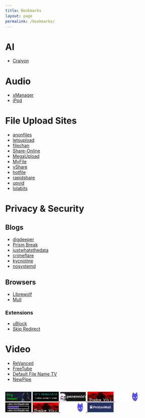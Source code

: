 ```yaml
---
title: Bookmarks
layout: page
permalink: /bookmarks/
---
```

# AI
-  [Craiyon](https://www.craiyon.com/)

#  Audio
- [xManager](https://github.com/xManager-v2/xManager-Spotify)
- [iPod](https://tannerv.com/ipod/)

# File Upload Sites
- [anonfiles](https://anonfiles.com/)
- [letsupload](https://letsupload.cc/)
- [filechan](https://filechan.org/)
- [Share-Online](https://share-online.is/)
- [MegaUpload](https://megaupload.nz/)
- [MyFile](https://myfile.is/)
- [vShare](https://vshare.is/)
- [hotfile](https://hotfile.io/)
- [rapidshare](https://rapidshare.nu/)
-  [upvid](https://upvid.cc/)
- [lolabits](https://lolabits.se)

# Privacy & Security
## Blogs
- [digdeeper](https://digdeeper.club/)
- [Prism Break](https://prism-break.org/)
- [justwhatsthedata](https://justwhatsthedata.github.io/)
- [crimeflare](http://crimeflare.eu.org)
- [kycnotme](https://kycnot.me/)
- [nosystemd](https://nosystemd.org/)
## Browsers
- [Librewolf](https://librewolf.net/)
- [Mull]()
### Extensions
- [uBlock](https://github.com/gorhill/uBlock)
- [Skip Redirect](https://github.com/sblask/webextension-skip-redirect)

# Video
- [ReVanced](https://github.com/revanced)
- [FreeTube](https://github.com/FreeTubeApp/FreeTube)
- [Default File Name TV](https://default-filename-tv.neocities.org/)
- [NewPipe](https://github.com/TeamNewPipe/NewPipe)

<br>

<div display="flex">
<a href="https://digdeeper.club/">
<img width=83px height=31px
	 src="/images/webring/digdeeper.png">
</a>
<a href="https://letsdecentralize.org/">
<img width=83px height=31px
src="/images/webring/decentralize.png">
</a>
<a href="https://beparanoid.de/">
<img width=83px height=31px src="/images/webring/paranoid.gif">
</a>
<a href="http://abrx6wcpzkfpwxb5eb2wsra2wnkrv2macdtkpnrepswodz5jxd4schyd.onion/">
<img width=83px height=31px src="/images/webring/shadow-wiki.png">
</a>
<a href="https://sizeof.cat">
<img width=83px height=31px src="/images/webring/sizeofcat.png">
</a>
<a href="https://yesterweb.org">
<img width=83px height=31px
src="/images/webring/yesterweb.png">
</a>
<a href="http://abrx6wcpzkfpwxb5eb2wsra2wnkrv2macdtkpnrepswodz5jxd4schyd.onion/">
<img width=83px height=31px src="/images/webring/shadow-wiki.png">
</a>
<a href="https://sizeof.cat">
<img width=83px height=31px src="/images/webring/sizeofcat.png">
</a>
<a href="https://protonmail.com/">
<img width=83px height=31px
src="/images/webring/protonmail.png">
</a>

</div>

